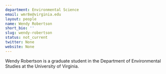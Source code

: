 ```yaml
---
department: Environmental Science
email: wmr8e@virginia.edu
layout: people
name: Wendy Robertson
short_bio: ''
slug: wendy-robertson
status: not_current
twitter: None
website: None
---
```


Wendy Robertson is a graduate student in the Department of Environmental Studies at the University of Virginia.

